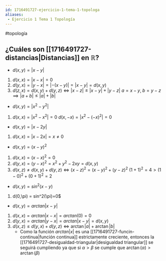 ```yaml
---
id: 1716491727-ejercicio-1-tema-1-topologa
aliases:
 - Ejercicio 1 Tema 1 Topología
---
```


#topología 

## ¿Cuáles son [[1716491727-distancias|Distancias]] en $\mathbb{R}$?

- $d(x,y) = |x-y|$

1. $d(x,x) = |x-x| = 0$
2. $d(y,x) = |y-x| = |-(x-y)| = |x-y| = d(x,y)$
3. $d(z,x)=d(x,y)+d(y,z) \Longleftrightarrow |x-z| \leq |x-y| + |y-z|$ 
	$a=x-y, \; b = y-z \implies |a+b| \leq |a| + |b|$ 

- $d(x,y) = |x^2 -y^2|$

1. $d(x,x)=|x^2 - x^2| = 0$
	$d(x,-x) = | x^2 - (-x)^2| = 0$

- $d(x,y)=|x-2y|$

1. $d(x,x)=|x-2x|=x\neq0$

- $d(x,y)=(x-y)^2$

1. $d(x,x)=(x-x)^2=0$
2. $d(y,x)=(y-x)^2 = x^2 + y^2 -2xy = d(x,y)$
3. $d(x,z) \neq d(x,y) + d(y,z) \Longleftrightarrow (x-z)^2 = (x-y)^2 + (y-z)^2$
	$(1+1)^2 = 4 > (1-0)^2 + (0+1)^2 = 2$

- $d(x,y)=sin^2(x-y)$

1. d(0,\pi) = sin^2(\pi)=0$

- $d(x,y)=arctan|x-y|$

1. $d(x,x)=arctan|x-x|=arctan(0)=0$
2. $d(y,x)=arctan|y-x|=arctan|x-y|=d(x,y)$
3. $d(x,z)\leq d(y,x) + d(y,z) \Longleftrightarrow \arctan|a| + \arctan|b|$
	- Como la función $arctan|x|$ es una [[1716491727-funcin-continua|función continua]] estrictamente creciente, entonces la [[1716491727-desigualdad-triangular|desigualdad triangular]] se seguirá cumpliendo ya que si $\alpha > \beta$ se cumple que $\arctan(\alpha) > \arctan(\beta)$